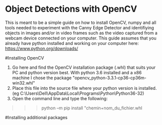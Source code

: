 # Object Detections with OpenCV

This is meant to be a simple guide on how to install OpenCV, numpy and all tools needed to experiment with 
the Canny Edge Detector and identifiying objects in images and/or in video frames such as the video captured
from a webcam device connected on your computer.
This guide assumes that you already have python installed and working on your computer here: https://www.python.org/downloads/

#Installing OpenCV
1.	Go here and find the OpenCV installation package (.whl) that suits your PC and python version best.
	With python 3.6 installed and a x86 machine I chose the package "opencv_python-3.3.1-cp36-cp36m-win32.whl"
2.	Place this file into the source file where your python version is installed. (eg C:\Users\Dell\AppData\Local\Programs\Python\Python36-32)
3.	Open the command line and type the following:

>>> python –m pip install "chemin+nom_du_fichier.whl

#Installing additional packages

